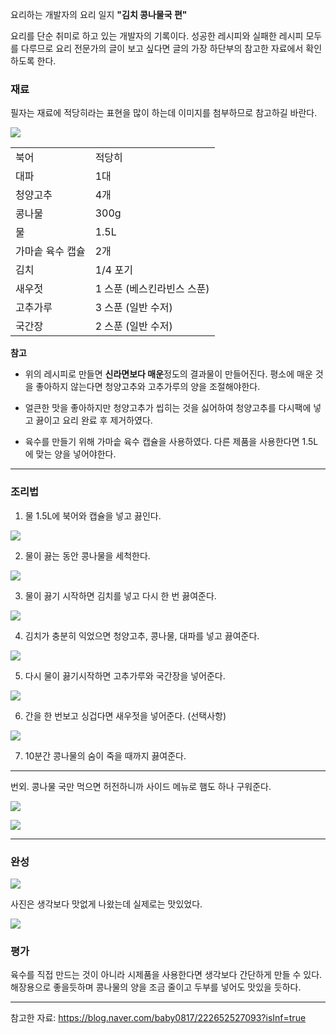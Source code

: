 요리하는 개발자의 요리 일지 **"김치 콩나물국 편"**

요리를 단순 취미로 하고 있는 개발자의 기록이다.
성공한 레시피와 실패한 레시피 모두를 다루므로 요리 전문가의 글이 보고 싶다면 글의 가장 하단부의 참고한 자료에서 확인하도록 한다.

### 재료

필자는 재료에 적당히라는 표현을 많이 하는데 이미지를 첨부하므로 참고하길 바란다.

![](이미지/재료들.jpeg)


| |                  |
| --- |------------------|
| 북어 | 적당히              |
| 대파 | 1대               |
| 청양고추 | 4개               |
| 콩나물 | 300g             |
| 물 | 1.5L             |
| 가마솥 육수 캡슐 | 2개               |
| 김치 | 1/4 포기           |
| 새우젓 | 1 스푼 (베스킨라빈스 스푼) |
| 고추가루 | 3 스푼 (일반 수저)     |
| 국간장 | 2 스푼 (일반 수저)     |


**참고**

- 위의 레시피로 만들면 **신라면보다 매운**정도의 결과물이 만들어진다. 
  평소에 매운 것을 좋아하지 않는다면 청양고추와 고추가루의 양을 조절해야한다.

- 얼큰한 맛을 좋아하지만 청양고추가 씹히는 것을 싫어하여 청양고추를 다시팩에 넣고 끓이고 요리 완료 후 제거하였다.
 
- 육수를 만들기 위해 가마솥 육수 캡슐을 사용하였다. 다른 제품을 사용한다면 1.5L에 맞는 양을 넣어야한다.

---

### 조리법

1. 물 1.5L에 북어와 캡슐을 넣고 끓인다.

![](이미지/북어_멸치육수_끓이기_시작.jpeg)

2. 물이 끓는 동안 콩나물을 세척한다.

![](이미지/씻은_콩나물.jpeg)

3. 물이 끓기 시작하면 김치를 넣고 다시 한 번 끓여준다.

![](이미지/김치_투하.jpeg)

4. 김치가 충분히 익었으면 청양고추, 콩나물, 대파를 넣고 끓여준다.

![](이미지/콩나물_청양고추_투하.jpeg)

5. 다시 물이 끓기시작하면 고추가루와 국간장을 넣어준다.

![](이미지/고추가루_투하.jpeg)

6. 간을 한 번보고 싱겁다면 새우젓을 넣어준다. (선택사항)

![](이미지/새우젓_투하.jpeg)

7. 10분간 콩나물의 숨이 죽을 때까지 끓여준다.

---

번외. 콩나물 국만 먹으면 허전하니까 사이드 메뉴로 햄도 하나 구워준다.

![](이미지/사이드메뉴_햄_굽기_시작.jpeg)

![](이미지/사이드메뉴_햄_굽기_완료.jpeg)

---

### 완성

![](이미지/완성품_1.jpeg)

사진은 생각보다 맛없게 나왔는데 실제로는 맛있었다.

![](이미지/완성품_2.jpeg)


### 평가

육수를 직접 만드는 것이 아니라 시제품을 사용한다면 생각보다 간단하게 만들 수 있다.
해장용으로 좋을듯하며 콩나물의 양을 조금 줄이고 두부를 넣어도 맛있을 듯하다.

---

참고한 자료: https://blog.naver.com/baby0817/222652527093?isInf=true